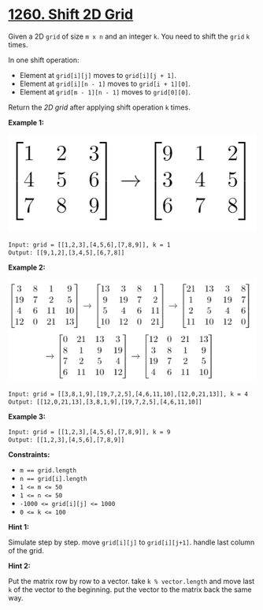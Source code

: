 # [1260. Shift 2D Grid](https://leetcode.com/problems/shift-2d-grid/)

Given a 2D `grid` of size `m x n` and an integer `k`. You need to shift the `grid` `k` times.

In one shift operation:

- Element at `grid[i][j]` moves to `grid[i][j + 1]`.
- Element at `grid[i][n - 1]` moves to `grid[i + 1][0]`.
- Element at `grid[m - 1][n - 1]` moves to `grid[0][0]`.

Return the _2D grid_ after applying shift operation `k` times.

**Example 1:**

![e1.png](e1.png)

    Input: grid = [[1,2,3],[4,5,6],[7,8,9]], k = 1
    Output: [[9,1,2],[3,4,5],[6,7,8]]

**Example 2:**

![e2.png](e2.png)

    Input: grid = [[3,8,1,9],[19,7,2,5],[4,6,11,10],[12,0,21,13]], k = 4
    Output: [[12,0,21,13],[3,8,1,9],[19,7,2,5],[4,6,11,10]]

**Example 3:**

    Input: grid = [[1,2,3],[4,5,6],[7,8,9]], k = 9
    Output: [[1,2,3],[4,5,6],[7,8,9]]

**Constraints:**

- `m == grid.length`
- `n == grid[i].length`
- `1 <= m <= 50`
- `1 <= n <= 50`
- `-1000 <= grid[i][j] <= 1000`
- `0 <= k <= 100`

**Hint 1:**

Simulate step by step. move `grid[i][j]` to `grid[i][j+1]`. handle last column of the grid.

**Hint 2:**

Put the matrix row by row to a vector. take `k % vector.length` and move last `k` of the vector to the beginning. put the vector to the matrix back the same way.
